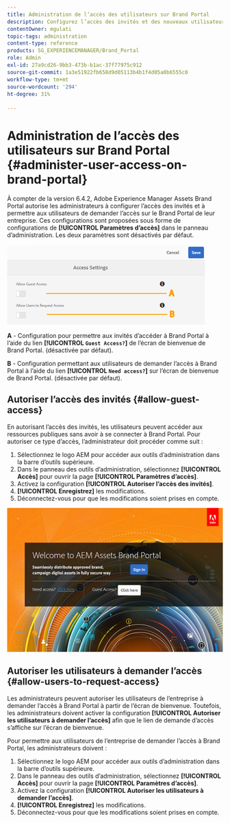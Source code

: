 ```yaml
---
title: Administration de l’accès des utilisateurs sur Brand Portal
description: Configurez l’accès des invités et des nouveaux utilisateurs sur Brand Portal.
contentOwner: mgulati
topic-tags: administration
content-type: reference
products: SG_EXPERIENCEMANAGER/Brand_Portal
role: Admin
exl-id: 27a9cd26-9bb3-473b-b1ac-37f77975c912
source-git-commit: 1a3e51922fb658d9d05113b4b1f4d05a0b6555c0
workflow-type: tm+mt
source-wordcount: '294'
ht-degree: 31%

---
```


# Administration de l’accès des utilisateurs sur Brand Portal {#administer-user-access-on-brand-portal}

À compter de la version 6.4.2, Adobe Experience Manager Assets Brand Portal autorise les administrateurs à configurer l’accès des invités et à permettre aux utilisateurs de demander l’accès sur le Brand Portal de leur entreprise. Ces configurations sont proposées sous forme de configurations de **[!UICONTROL Paramètres d’accès]** dans le panneau d’administration. Les deux paramètres sont désactivés par défaut.

![](assets/access-configs.png)

**A** - Configuration pour permettre aux invités d’accéder à Brand Portal à l’aide du lien **[!UICONTROL `Guest Access?`]** de l’écran de bienvenue de Brand Portal. (désactivée par défaut).

**B** - Configuration permettant aux utilisateurs de demander l’accès à Brand Portal à l’aide du lien **[!UICONTROL `Need access?`]** sur l’écran de bienvenue de Brand Portal. (désactivée par défaut).

## Autoriser l’accès des invités {#allow-guest-access}

En autorisant l’accès des invités, les utilisateurs peuvent accéder aux ressources publiques sans avoir à se connecter à Brand Portal.
Pour autoriser ce type d’accès, l’administrateur doit procéder comme suit :

1. Sélectionnez le logo AEM pour accéder aux outils d’administration dans la barre d’outils supérieure.
1. Dans le panneau des outils d’administration, sélectionnez **[!UICONTROL Accès]** pour ouvrir la page **[!UICONTROL Paramètres d’accès]**.
1. Activez la configuration **[!UICONTROL Autoriser l’accès des invités]**.
1. **[!UICONTROL Enregistrez]** les modifications.
1. Déconnectez-vous pour que les modifications soient prises en compte.

![](assets/bp-welcome-screen.png)

## Autoriser les utilisateurs à demander l’accès {#allow-users-to-request-access}

Les administrateurs peuvent autoriser les utilisateurs de l’entreprise à demander l’accès à Brand Portal à partir de l’écran de bienvenue. Toutefois, les administrateurs doivent activer la configuration **[!UICONTROL Autoriser les utilisateurs à demander l’accès]** afin que le lien de demande d’accès s’affiche sur l’écran de bienvenue.

Pour permettre aux utilisateurs de l’entreprise de demander l’accès à Brand Portal, les administrateurs doivent :

1. Sélectionnez le logo AEM pour accéder aux outils d’administration dans la barre d’outils supérieure.
1. Dans le panneau des outils d’administration, sélectionnez **[!UICONTROL Accès]** pour ouvrir la page **[!UICONTROL Paramètres d’accès]**.
1. Activez la configuration **[!UICONTROL Autoriser les utilisateurs à demander l’accès]**.
1. **[!UICONTROL Enregistrez]** les modifications.
1. Déconnectez-vous pour que les modifications soient prises en compte.
